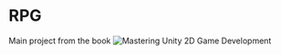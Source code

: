# RPG

Main project from the book ![Mastering Unity 2D Game Development](https://www.packtpub.com/product/mastering-unity-2d-game-development-second-edition/9781786463456)